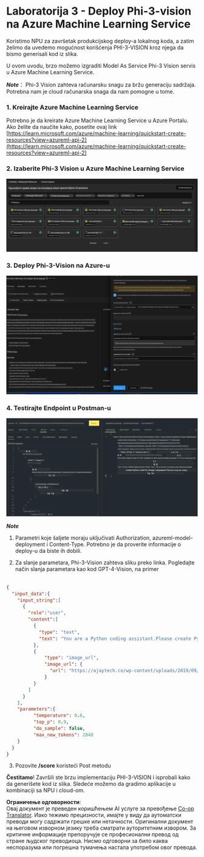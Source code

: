 <!--
CO_OP_TRANSLATOR_METADATA:
{
  "original_hash": "20cb4e6ac1686248e8be913ccf6c2bc2",
  "translation_date": "2025-05-09T19:45:29+00:00",
  "source_file": "md/02.Application/02.Code/Phi3/VSCodeExt/HOL/Apple/03.DeployPhi3VisionOnAzure.md",
  "language_code": "sr"
}
-->
# **Laboratorija 3 - Deploy Phi-3-vision na Azure Machine Learning Service**

Koristimo NPU za završetak produkcijskog deploy-a lokalnog koda, a zatim želimo da uvedemo mogućnost korišćenja PHI-3-VISION kroz njega da bismo generisali kod iz slika.

U ovom uvodu, brzo možemo izgraditi Model As Service Phi-3 Vision servis u Azure Machine Learning Service.

***Note***： Phi-3 Vision zahteva računarsku snagu za bržu generaciju sadržaja. Potrebna nam je cloud računarska snaga da nam pomogne u tome.


### **1. Kreirajte Azure Machine Learning Service**

Potrebno je da kreirate Azure Machine Learning Service u Azure Portalu. Ako želite da naučite kako, posetite ovaj link [https://learn.microsoft.com/azure/machine-learning/quickstart-create-resources?view=azureml-api-2](https://learn.microsoft.com/azure/machine-learning/quickstart-create-resources?view=azureml-api-2)


### **2. Izaberite Phi-3 Vision u Azure Machine Learning Service**

![Catalog](../../../../../../../../../translated_images/vison_catalog.e04e9e5f2b6ff115fff30e793e54e617da07251c7b192e1a68e6b050917f45aa.sr.png)


### **3. Deploy Phi-3-Vision na Azure-u**


![Deploy](../../../../../../../../../translated_images/vision_deploy.c0582d08b5d49675c643f3bedc04ae106957304f3cd4702406fa08bea80ba213.sr.png)


### **4. Testirajte Endpoint u Postman-u**


![Test](../../../../../../../../../translated_images/vision_test.fb4ff33607077153c7b5dcf37648dc5a9cb550824aeba89963e6b270314fc554.sr.png)


***Note***

1. Parametri koje šaljete moraju uključivati Authorization, azureml-model-deployment i Content-Type. Potrebno je da proverite informacije o deploy-u da biste ih dobili.

2. Za slanje parametara, Phi-3-Vision zahteva sliku preko linka. Pogledajte način slanja parametara kao kod GPT-4-Vision, na primer

```json

{
  "input_data":{
    "input_string":[
      {
        "role":"user",
        "content":[ 
          {
            "type": "text",
            "text": "You are a Python coding assistant.Please create Python code for image "
          },
          {
              "type": "image_url",
              "image_url": {
                "url": "https://ajaytech.co/wp-content/uploads/2019/09/index.png"
              }
          }
        ]
      }
    ],
    "parameters":{
          "temperature": 0.6,
          "top_p": 0.9,
          "do_sample": false,
          "max_new_tokens": 2048
    }
  }
}

```

3. Pozovite **/score** koristeći Post metodu

**Čestitamo**! Završili ste brzu implementaciju PHI-3-VISION i isprobali kako da generišete kod iz slika. Sledeće možemo da gradimo aplikacije u kombinaciji sa NPU i cloud-om.

**Ограничење одговорности**:  
Овај документ је преведен коришћењем AI услуге за превођење [Co-op Translator](https://github.com/Azure/co-op-translator). Иако тежимо прецизности, имајте у виду да аутоматски преводи могу садржати грешке или нетачности. Оригинални документ на његовом изворном језику треба сматрати ауторитетним извором. За критичне информације препоручује се професионални превод од стране људског преводиоца. Нисмо одговорни за било каква неспоразума или погрешна тумачења настала употребом овог превода.